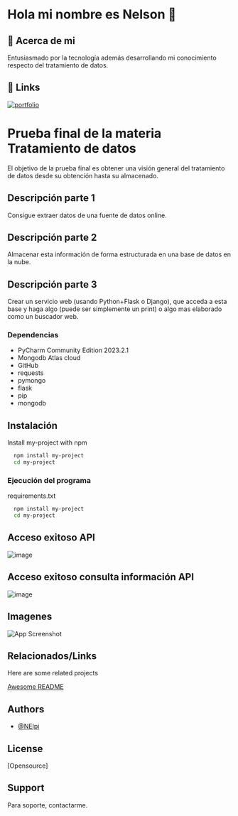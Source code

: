 # Hola mi nombre es Nelson 👋
## 🚀 Acerca de mi
Entusiasmado por la tecnología además desarrollando mi conocimiento respecto del tratamiento de datos.
## 🔗 Links
[![portfolio](https://img.shields.io/badge/my_portfolio-000?style=for-the-badge&logo=ko-fi&logoColor=white)]([https://katherineoelsner.com/](https://github.com/N3lpi))
# Prueba final de la materia Tratamiento de datos

El objetivo de la prueba final es obtener una visión general del tratamiento de datos desde su obtención hasta su almacenado.

## Descripción parte 1

Consigue extraer datos de una fuente de datos online.

## Descripción parte 2

Almacenar esta información de forma estructurada en una base de datos en la nube.

## Descripción parte 3

Crear un servicio web (usando Python+Flask o Django), que acceda a esta base y haga algo (puede ser simplemente un print) o algo mas elaborado como un buscador web.

### Dependencias
* PyCharm Community Edition 2023.2.1
* Mongodb Atlas cloud
* GitHub
* requests
* pymongo
* flask
* pip
* mongodb

## Instalación

Install my-project with npm

```bash
  npm install my-project
  cd my-project
```

### Ejecución del programa

requirements.txt

```bash
  npm install my-project
  cd my-project
```
## Acceso exitoso API

![image](https://github.com/N3lpi/prueba-final1-grupoA/assets/144539622/663da965-b4e2-4407-9fe7-09a6ccaa13cc)

## Acceso exitoso consulta información API
![image](https://github.com/N3lpi/prueba-final1-grupoA/assets/144539622/a7580e7a-66c4-4c5a-8ee2-2d5b84321857)



## Imagenes

![App Screenshot](https://via.placeholder.com/468x300?text=App+Screenshot+Here)

## Relacionados/Links

Here are some related projects

[Awesome README](https://github.com/matiassingers/awesome-readme)

## Authors

- [@NElpi](https://github.com/N3lpi)

## License

[Opensource]

## Support

Para soporte, contactarme.

